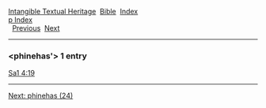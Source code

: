 [Intangible Textual Heritage](../../index)  [Bible](../index) 
[Index](index)   
[p Index](_p_)  
  [Previous](c08512)  [Next](c08514) 

------------------------------------------------------------------------

### &lt;phinehas'&gt; 1 entry

[Sa1 4:19](../kjv/sa1004.htm#019)  

------------------------------------------------------------------------

[Next: phinehas (24)](c08514)
